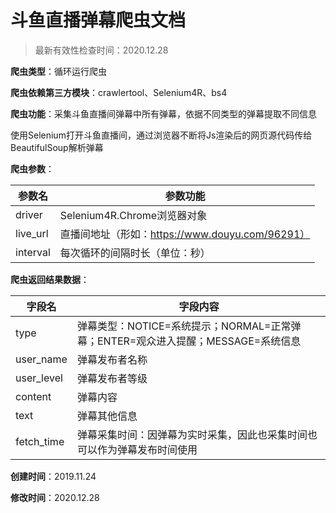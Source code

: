 # 斗鱼直播弹幕爬虫文档

> 最新有效性检查时间：2020.12.28

**爬虫类型**：循环运行爬虫

**爬虫依赖第三方模块**：crawlertool、Selenium4R、bs4

**爬虫功能**：采集斗鱼直播间弹幕中所有弹幕，依据不同类型的弹幕提取不同信息

使用Selenium打开斗鱼直播间，通过浏览器不断将Js渲染后的网页源代码传给BeautifulSoup解析弹幕

**爬虫参数**：

| 参数名   | 参数功能                                        |
| -------- | ----------------------------------------------- |
| driver   | Selenium4R.Chrome浏览器对象                     |
| live_url | 直播间地址（形如：https://www.douyu.com/96291） |
| interval | 每次循环的间隔时长（单位：秒）                  |

**爬虫返回结果数据**：

| 字段名     | 字段内容                                                     |
| ---------- | ------------------------------------------------------------ |
| type       | 弹幕类型：NOTICE=系统提示；NORMAL=正常弹幕；ENTER=观众进入提醒；MESSAGE=系统信息 |
| user_name  | 弹幕发布者名称                                               |
| user_level | 弹幕发布者等级                                               |
| content    | 弹幕内容                                                     |
| text       | 弹幕其他信息                                                 |
| fetch_time | 弹幕采集时间：因弹幕为实时采集，因此也采集时间也可以作为弹幕发布时间使用 |

**创建时间**：2019.11.24

**修改时间**：2020.12.28